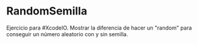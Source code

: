RandomSemilla
=============

Ejercicio para #XcodeIO. Mostrar la diferencia de hacer un "random" para conseguir un número aleatorio con y sin semilla.
